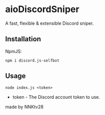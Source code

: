 # aioDiscordSniper
A fast, flexible & extensible Discord sniper.

## Installation
NpmJS:
```
npm i discord.js-selfbot
```

## Usage
```
node index.js <token>
```

- token - The Discord account token to use.

made by NNKtv28